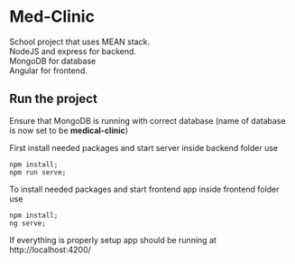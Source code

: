 # Med-Clinic

School project that uses MEAN stack.  
NodeJS and express for backend.  
MongoDB for database  
Angular for frontend.  

## Run the project  

Ensure that MongoDB is running with correct database (name of database is now set to be __medical-clinic__)  

First install needed packages and start server inside backend folder use  
```
npm install;
npm run serve;
```

To install needed packages and start frontend app inside frontend folder use  
```
npm install;
ng serve;
```

If everything is properly setup app should be running at http://localhost:4200/  

